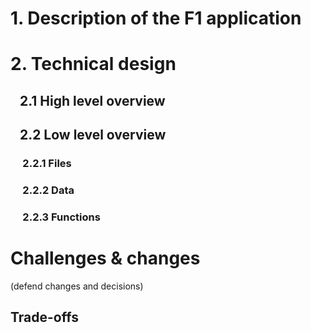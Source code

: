  # 1. Description of the F1 application
 
 # 2. Technical design
 
 ## &nbsp;&nbsp; 2.1 High level overview
 
 ## &nbsp;&nbsp; 2.2 Low level overview
 
 ### &nbsp;&nbsp;&nbsp;&nbsp; 2.2.1 Files
 
 ### &nbsp;&nbsp;&nbsp;&nbsp; 2.2.2 Data
 
 ### &nbsp;&nbsp;&nbsp;&nbsp; 2.2.3 Functions
 
 # Challenges & changes
 (defend changes and decisions)
 
 ##  Trade-offs

